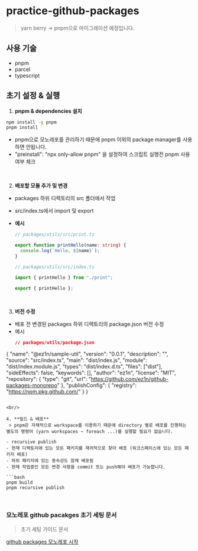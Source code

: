 # practice-github-packages

> yarn berry → pnpm으로 마이그레이션 예정입니다.

## 사용 기술

- pnpm
- parcel
- typescript

## 초기 설정 & 실행

1. **pnpm & dependencies 설치**

```bash
npm install -g pnpm
pnpm install
```

- pnpm으로 모노레포를 관리하기 때문에 pnpm 이외의 package manager를 사용하면 안됩니다.
- "preinstall": "npx only-allow pnpm" 을 설정하여 스크립트 실행전 pnpm 사용여부 체크

<br/>

2. **배포할 모듈 추가 및 변경**

- packages 하위 디렉토리의 src 폴더에서 작업
- src/index.ts에서 import 및 export

- **예시**

  ```ts
  // packages/utils/src/print.ts

  export function printHello(name: string) {
    console.log(`Hello, ${name}`);
  }
  ```

  ```ts
  // packages/utils/src/index.ts

  import { printHello } from "./print";

  export { printHello };
  ```

<br/>

3. **버전 수정**

- 배포 전 변경된 packages 하위 디렉토리의 package.json 버전 수정
- 예시
  ```json
  // packages/utils/package.json

{
  "name": "@ez1n/sample-util",
  "version": "0.0.1",
  "description": "",
  "source": "src/index.ts",
  "main": "dist/index.js",
  "module": "dist/index.module.js",
  "types": "dist/index.d.ts",
  "files": ["dist"],
  "sideEffects": false,
  "keywords": [],
  "author": "ez1n",
  "license": "MIT",
  "repository": {
    "type": "git",
    "url": "https://github.com/ez1n/github-packages-monorepo"
  },
  "publishConfig": {
    "registry": "https://npm.pkg.github.com/"
  }
}

  ```

<br/>

4. **빌드 & 배포**
   > pnpm은 자체적으로 workspace를 이용하기 때문에 directory 별로 배포를 진행하는 별도의 명령어 (yarn workspaces ~ foreach ...)를 실행할 필요가 없습니다.

- recursive publish
  - 현재 디렉토리에 있는 모든 패키지를 재귀적으로 찾아 배포 (워크스페이스에 있는 모든 패키지 배포)
  - 하위 패키지에 있는 종속성도 함께 배포됨
- 현재 작업중인 모든 변경 사항을 commit 또는 push해야 배포가 가능합니다.

  ```bash
  pnpm build
  pnpm recursive publish
  ```

<br/>

### 모노레포 github pacakges 초기 세팅 문서

> 초기 세팅 가이드 문서

[github packages 모노레포 시작](https://github.com/ez1n/github-packages-monorepo/wiki/github-packages-with-%EB%AA%A8%EB%85%B8%EB%A0%88%ED%8F%AC-(feat.-pnpm,-typescript,-parcel))
